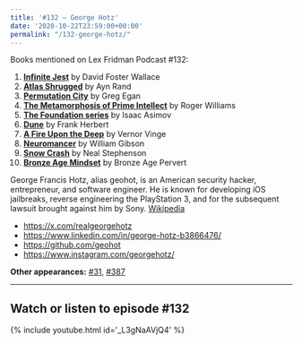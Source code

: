 ```yaml
---
title: '#132 – George Hotz'
date: '2020-10-22T23:59:00+00:00'
permalink: "/132-george-hotz/"
---
```


Books mentioned on Lex Fridman Podcast #132:

1. <b><a href="https://amzn.to/3VJ3bwn" target="_blank" rel="sponsored noopener noreferrer">Infinite Jest</a></b> by David Foster Wallace
2. <b><a href="https://amzn.to/3B3MOm7" target="_blank" rel="sponsored noopener noreferrer">Atlas Shrugged</a></b> by Ayn Rand
3. <b><a href="https://amzn.to/3OTR5hE" target="_blank" rel="sponsored noopener noreferrer">Permutation City</a></b> by Greg Egan
4. <b><a href="https://amzn.to/3Vv6I1I" target="_blank" rel="sponsored noopener noreferrer">The Metamorphosis of Prime Intellect</a></b> by Roger Williams
5. <b><a href="https://amzn.to/3XQtZg0" target="_blank" rel="sponsored noopener noreferrer">The Foundation series</a></b> by Isaac Asimov
6. <b><a href="https://amzn.to/3izfkpr" target="_blank" rel="sponsored noopener noreferrer">Dune</a></b> by Frank Herbert
7. <b><a href="https://amzn.to/3H7eXg4" target="_blank" rel="sponsored noopener noreferrer">A Fire Upon the Deep</a></b> by Vernor Vinge
8. <b><a href="https://amzn.to/3EUrgJH" target="_blank" rel="sponsored noopener noreferrer">Neuromancer</a></b> by William Gibson
9. <b><a href="https://amzn.to/3VOMTSL" target="_blank" rel="sponsored noopener noreferrer">Snow Crash</a></b> by Neal Stephenson
10. <b><a href="https://amzn.to/3Us8Rtt" target="_blank" rel="sponsored noopener noreferrer">Bronze Age Mindset</a></b> by Bronze Age Pervert

<!--more-->

George Francis Hotz, alias geohot, is an American security hacker, entrepreneur, and software engineer. He is known for developing iOS jailbreaks, reverse engineering the PlayStation 3, and for the subsequent lawsuit brought against him by Sony. <a href="https://en.wikipedia.org/wiki/George_Hotz" target="_blank">Wikipedia</a>

- <a href="https://x.com/realgeorgehotz" target="_blank">https://x.com/realgeorgehotz</a>
- <a href="https://www.linkedin.com/in/george-hotz-b3866476/" target="_blank">https://www.linkedin.com/in/george-hotz-b3866476/</a>
- <a href="https://github.com/geohot" target="_blank">https://github.com/geohot</a>
- <a href="https://www.instagram.com/georgehotz/" target="_blank">https://www.instagram.com/georgehotz/</a>

**Other appearances:** [\#31](/31-george-hotz/), [\#387](/387-george-hotz/)

- - - - - -

## Watch or listen to episode #132

{% include youtube.html id='_L3gNaAVjQ4' %}